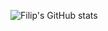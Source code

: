 ![Filip's GitHub stats](https://github-readme-stats.vercel.app/api?username=mucnjakf&count_private=true&show_icons=true)
